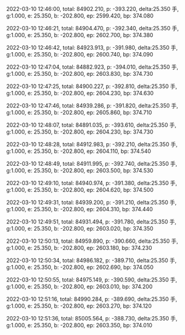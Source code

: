 2022-03-10 12:46:00, total: 84902.210, p: -393.220, delta:25.350 手, g:1.000, e: 25.350, b: -202.800, ep: 2599.420, bp: 374.080

2022-03-10 12:46:21, total: 84904.470, p: -392.340, delta:25.350 手, g:1.000, e: 25.350, b: -202.800, ep: 2602.700, bp: 374.380

2022-03-10 12:46:42, total: 84923.913, p: -391.980, delta:25.350 手, g:1.000, e: 25.350, b: -202.800, ep: 2600.740, bp: 374.090

2022-03-10 12:47:04, total: 84882.923, p: -394.010, delta:25.350 手, g:1.000, e: 25.350, b: -202.800, ep: 2603.830, bp: 374.730

2022-03-10 12:47:25, total: 84900.227, p: -392.810, delta:25.350 手, g:1.000, e: 25.350, b: -202.800, ep: 2604.230, bp: 374.630

2022-03-10 12:47:46, total: 84939.286, p: -391.820, delta:25.350 手, g:1.000, e: 25.350, b: -202.800, ep: 2605.860, bp: 374.710

2022-03-10 12:48:07, total: 84891.035, p: -393.610, delta:25.350 手, g:1.000, e: 25.350, b: -202.800, ep: 2604.230, bp: 374.730

2022-03-10 12:48:28, total: 84912.983, p: -392.210, delta:25.350 手, g:1.000, e: 25.350, b: -202.800, ep: 2604.110, bp: 374.540

2022-03-10 12:48:49, total: 84911.995, p: -392.740, delta:25.350 手, g:1.000, e: 25.350, b: -202.800, ep: 2603.500, bp: 374.530

2022-03-10 12:49:10, total: 84940.974, p: -391.380, delta:25.350 手, g:1.000, e: 25.350, b: -202.800, ep: 2604.620, bp: 374.500

2022-03-10 12:49:31, total: 84939.200, p: -391.210, delta:25.350 手, g:1.000, e: 25.350, b: -202.800, ep: 2604.310, bp: 374.440

2022-03-10 12:49:51, total: 84931.494, p: -391.780, delta:25.350 手, g:1.000, e: 25.350, b: -202.800, ep: 2603.020, bp: 374.350

2022-03-10 12:50:13, total: 84959.890, p: -390.660, delta:25.350 手, g:1.000, e: 25.350, b: -202.800, ep: 2603.180, bp: 374.230

2022-03-10 12:50:34, total: 84986.182, p: -389.710, delta:25.350 手, g:1.000, e: 25.350, b: -202.800, ep: 2602.690, bp: 374.050

2022-03-10 12:50:55, total: 84975.149, p: -390.590, delta:25.350 手, g:1.000, e: 25.350, b: -202.800, ep: 2603.010, bp: 374.200

2022-03-10 12:51:16, total: 84990.284, p: -389.690, delta:25.350 手, g:1.000, e: 25.350, b: -202.800, ep: 2603.270, bp: 374.120

2022-03-10 12:51:36, total: 85005.564, p: -388.730, delta:25.350 手, g:1.000, e: 25.350, b: -202.800, ep: 2603.350, bp: 374.010